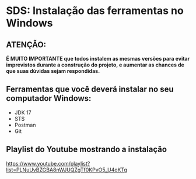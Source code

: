 # SDS: Instalação das ferramentas no Windows

## ATENÇÃO:

**É MUITO IMPORTANTE que todos instalem as mesmas versões para evitar imprevistos durante a construção do projeto, e aumentar as chances de que suas dúvidas sejam respondidas.**

## Ferramentas que você deverá instalar no seu computador Windows:

- JDK 17
- STS
- Postman
- Git

## Playlist do Youtube mostrando a instalação

https://www.youtube.com/playlist?list=PLNuUvBZGBA8nWJUQZgTf0KPvO5_U4oKTg

